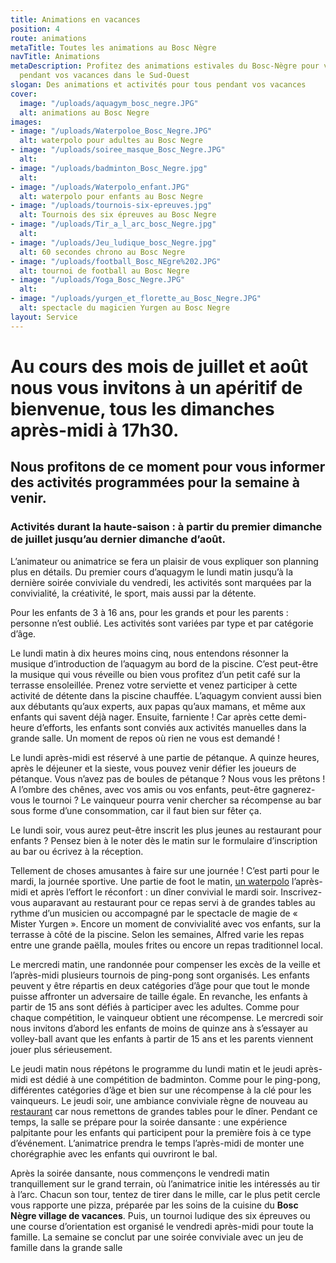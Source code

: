 ```yaml
---
title: Animations en vacances
position: 4
route: animations
metaTitle: Toutes les animations au Bosc Nègre
navTitle: Animations
metaDescription: Profitez des animations estivales du Bosc-Nègre pour vous occupez
  pendant vos vacances dans le Sud-Ouest
slogan: Des animations et activités pour tous pendant vos vacances
cover:
  image: "/uploads/aquagym_bosc_negre.JPG"
  alt: animations au Bosc Negre
images:
- image: "/uploads/Waterpoloe_Bosc_Negre.JPG"
  alt: waterpolo pour adultes au Bosc Negre
- image: "/uploads/soiree_masque_Bosc_Negre.JPG"
  alt: 
- image: "/uploads/badminton_Bosc_Negre.jpg"
  alt: 
- image: "/uploads/Waterpolo_enfant.JPG"
  alt: waterpolo pour enfants au Bosc Negre
- image: "/uploads/tournois-six-epreuves.jpg"
  alt: Tournois des six épreuves au Bosc Negre
- image: "/uploads/Tir_a_l_arc_bosc_Negre.jpg"
  alt: 
- image: "/uploads/Jeu_ludique_bosc_Negre.jpg"
  alt: 60 secondes chrono au Bosc Negre
- image: "/uploads/football_Bosc_NEgre%202.JPG"
  alt: tournoi de football au Bosc Negre
- image: "/uploads/Yoga_Bosc_Negre.JPG"
  alt: 
- image: "/uploads/yurgen_et_florette_au_Bosc_Negre.JPG"
  alt: spectacle du magicien Yurgen au Bosc Negre
layout: Service
---
```


# Au cours des mois de juillet et août nous vous invitons à un apéritif de bienvenue, tous les dimanches après-midi à 17h30. 

## Nous profitons de ce moment pour vous informer des activités programmées pour la semaine à venir. 

### Activités durant la haute-saison : à partir du premier dimanche de juillet jusqu’au dernier dimanche d’août.

L’animateur ou animatrice se fera un plaisir de vous expliquer son planning plus en détails. Du premier cours d’aquagym le lundi matin jusqu’à la dernière soirée conviviale du vendredi, les activités sont marquées par la convivialité, la créativité, le sport, mais aussi par la détente.

Pour les enfants de 3 à 16 ans, pour les grands et pour les parents : personne n’est oublié. Les activités sont variées par type et par catégorie d’âge. 

Le lundi matin à dix heures moins cinq, nous entendons résonner la musique d’introduction de l’aquagym au bord de la piscine. C’est peut-être la musique qui vous réveille ou bien vous profitez d’un petit café sur la terrasse ensoleillée. Prenez votre serviette et venez participer à cette activité de détente dans la piscine chauffée. L’aquagym convient aussi bien aux débutants qu’aux experts, aux papas qu’aux mamans, et même aux enfants qui savent déjà nager. Ensuite, farniente ! Car après cette demi-heure d’efforts, les enfants sont conviés aux activités manuelles dans la grande salle. Un moment de repos où rien ne vous est demandé !

Le lundi après-midi est réservé à une partie de pétanque. A quinze heures, après le déjeuner et la sieste, vous pouvez venir défier les joueurs de pétanque. Vous n’avez pas de boules de pétanque ? Nous vous les prêtons ! A l’ombre des chênes, avec vos amis ou vos enfants, peut-être gagnerez-vous le tournoi ? Le vainqueur pourra venir chercher sa récompense au bar sous forme d’une consommation, car il faut bien sur fêter ça. 

Le lundi soir, vous aurez peut-être inscrit les plus jeunes au restaurant pour enfants ? Pensez bien à le noter dès le matin sur le formulaire d’inscription au bar ou écrivez à la réception.

Tellement de choses amusantes à faire sur une journée ! C’est parti pour le mardi, la journée sportive. Une partie de foot le matin, [un waterpolo](https://www.boscnegre-vacances.com/waterpolo/) l’après-midi et après l’effort le réconfort : un dîner convivial le mardi soir. Inscrivez-vous auparavant au restaurant pour ce repas servi à de grandes tables au rythme d’un musicien ou accompagné par le spectacle de magie de « Mister Yurgen ». Encore un moment de convivialité avec vos enfants, sur la terrasse à côté de la piscine. Selon les semaines, Alfred varie les repas entre une grande paëlla, moules frites ou encore un repas traditionnel local.

Le mercredi matin, une randonnée pour compenser les excès de la veille et l’après-midi plusieurs tournois de ping-pong sont organisés. Les enfants peuvent y être répartis en deux catégories d’âge pour que tout le monde puisse affronter un adversaire de taille égale. En revanche, les enfants à partir de 15 ans sont défiés à participer avec les adultes. Comme pour chaque compétition, le vainqueur obtient une récompense. Le mercredi soir nous invitons d’abord les enfants de moins de quinze ans à s’essayer au volley-ball avant que les enfants à partir de 15 ans et les parents viennent jouer plus sérieusement.

Le jeudi matin nous répétons le programme du lundi matin et le jeudi après-midi est dédié à une compétition de badminton. Comme pour le ping-pong, différentes catégories d’âge et bien sur une récompense à la clé pour les vainqueurs. Le jeudi soir, une ambiance conviviale règne de nouveau au [restaurant]( https://www.boscnegre-vacances.com/restaurant/)  car nous remettons de grandes tables pour le dîner. Pendant ce temps, la salle se prépare pour la soirée dansante : une expérience palpitante pour les enfants qui participent pour la première fois à ce type d’événement. L’animatrice prendra le temps l’après-midi de monter une chorégraphie avec les enfants qui ouvriront le bal.

Après la soirée dansante, nous commençons le vendredi matin tranquillement sur le grand terrain, où l’animatrice initie les intéressés au tir à l’arc. Chacun son tour, tentez de tirer dans le mille, car le plus petit cercle vous rapporte une pizza, préparée par les soins de la cuisine du **Bosc Nègre village de vacances**. Puis, un tournoi ludique des six épreuves ou une course d’orientation est organisé le vendredi après-midi pour toute la famille. La semaine se conclut par une soirée conviviale avec un jeu de famille dans la grande salle
